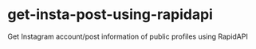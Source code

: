 # get-insta-post-using-rapidapi
Get Instagram account/post information of public profiles using RapidAPI
